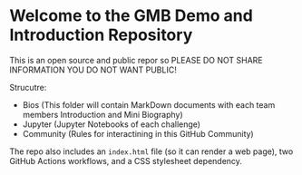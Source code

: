 # Welcome to the GMB Demo and Introduction Repository
This is an open source and public repor so PLEASE DO NOT SHARE INFORMATION YOU DO NOT WANT PUBLIC!

Strucutre:
* Bios (This folder will contain MarkDown documents with each team members Introduction and Mini Biography)
* Jupyter (Jupyter Notebooks of each challenge)
* Community (Rules for interactining in this GitHub Community)


The repo also includes an `index.html` file (so it can render a web page), two GitHub Actions workflows, and a CSS stylesheet dependency.

